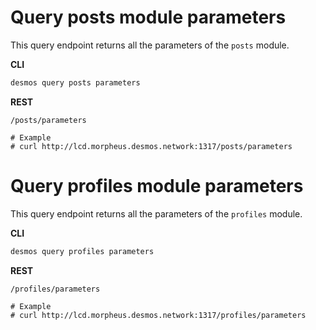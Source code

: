 # Query posts module parameters
This query endpoint returns all the parameters of the `posts` module.

**CLI**
 ```bash
desmos query posts parameters
```

**REST**
```
/posts/parameters

# Example
# curl http://lcd.morpheus.desmos.network:1317/posts/parameters
```

# Query profiles module parameters
This query endpoint returns all the parameters of the `profiles` module.

**CLI**
 ```bash
desmos query profiles parameters
``` 

**REST**
```
/profiles/parameters

# Example
# curl http://lcd.morpheus.desmos.network:1317/profiles/parameters
```